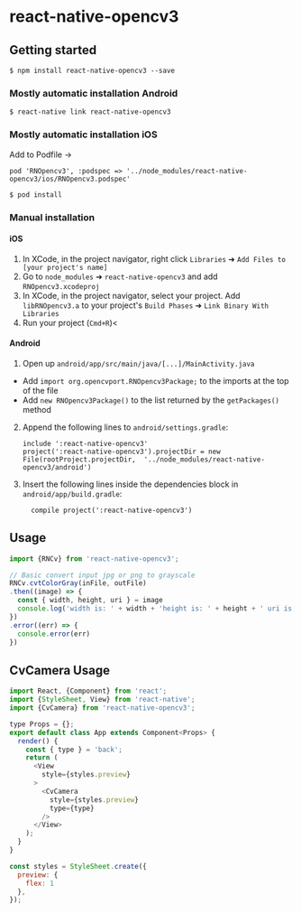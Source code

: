 
# react-native-opencv3

## Getting started

`$ npm install react-native-opencv3 --save`

### Mostly automatic installation Android

`$ react-native link react-native-opencv3`

### Mostly automatic installation iOS

Add to Podfile ->

`pod 'RNOpencv3', :podspec => '../node_modules/react-native-opencv3/ios/RNOpencv3.podspec'`

`$ pod install`

### Manual installation


#### iOS

1. In XCode, in the project navigator, right click `Libraries` ➜ `Add Files to [your project's name]`
2. Go to `node_modules` ➜ `react-native-opencv3` and add `RNOpencv3.xcodeproj`
3. In XCode, in the project navigator, select your project. Add `libRNOpencv3.a` to your project's `Build Phases` ➜ `Link Binary With Libraries`
4. Run your project (`Cmd+R`)<

#### Android

1. Open up `android/app/src/main/java/[...]/MainActivity.java`
  - Add `import org.opencvport.RNOpencv3Package;` to the imports at the top of the file
  - Add `new RNOpencv3Package()` to the list returned by the `getPackages()` method
2. Append the following lines to `android/settings.gradle`:
  	```
  	include ':react-native-opencv3'
  	project(':react-native-opencv3').projectDir = new File(rootProject.projectDir, 	'../node_modules/react-native-opencv3/android')
  	```
3. Insert the following lines inside the dependencies block in `android/app/build.gradle`:
  	```
      compile project(':react-native-opencv3')
  	```


## Usage
```javascript
import {RNCv} from 'react-native-opencv3';

// Basic convert input jpg or png to grayscale
RNCv.cvtColorGray(inFile, outFile)
.then((image) => {
  const { width, height, uri } = image
  console.log('width is: ' + width + 'height is: ' + height + ' uri is: ' + uri)
})
.error((err) => {
  console.error(err)
})
```

## CvCamera Usage
```javascript
import React, {Component} from 'react';
import {StyleSheet, View} from 'react-native';
import {CvCamera} from 'react-native-opencv3';

type Props = {};
export default class App extends Component<Props> {
  render() {
    const { type } = 'back';
    return (
      <View
        style={styles.preview}
      >
        <CvCamera
          style={styles.preview}
          type={type}
        />
      </View>
    );
  }
}

const styles = StyleSheet.create({
  preview: {
    flex: 1
  },
});
